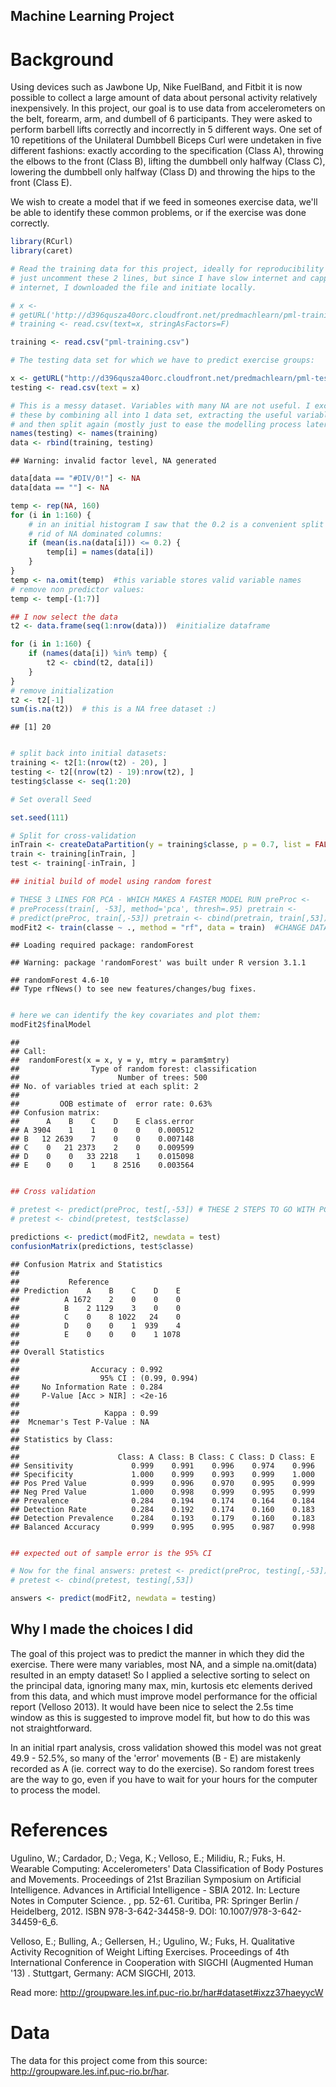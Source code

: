 ## Machine Learning Project 

# Background 


Using devices such as Jawbone Up, Nike FuelBand, and Fitbit it is now possible to collect a large amount of data about personal activity relatively inexpensively. In this project, our goal is to use data from accelerometers on the belt, forearm, arm, and dumbell of 6 participants. They were asked to perform barbell lifts correctly and incorrectly in 5 different ways. One set of 10 repetitions of the Unilateral Dumbbell Biceps Curl were undetaken in five different fashions: exactly according to the specification (Class A), throwing the elbows to the front (Class B), lifting the dumbbell only halfway (Class C), lowering the dumbbell only halfway (Class D) and throwing the hips to the front (Class E).

We wish to create a model that if we feed in someones exercise data, we'll be able to identify these common problems, or if the exercise was done correctly.  




```r
library(RCurl)
library(caret)
```



```r
# Read the training data for this project, ideally for reproducibility you'd
# just uncomment these 2 lines, but since I have slow internet and capped
# internet, I downloaded the file and initiate locally.

# x <-
# getURL('http://d396qusza40orc.cloudfront.net/predmachlearn/pml-training.csv')
# training <- read.csv(text=x, stringAsFactors=F)

training <- read.csv("pml-training.csv")

# The testing data set for which we have to predict exercise groups:

x <- getURL("http://d396qusza40orc.cloudfront.net/predmachlearn/pml-testing.csv")
testing <- read.csv(text = x)

# This is a messy dataset. Variables with many NA are not useful. I exclude
# these by combining all into 1 data set, extracting the useful variables,
# and then split again (mostly just to ease the modelling process later on):
names(testing) <- names(training)
data <- rbind(training, testing)
```

```
## Warning: invalid factor level, NA generated
```



```r
data[data == "#DIV/0!"] <- NA
data[data == ""] <- NA

temp <- rep(NA, 160)
for (i in 1:160) {
    # in an initial histogram I saw that the 0.2 is a convenient split to get
    # rid of NA dominated columns:
    if (mean(is.na(data[i])) <= 0.2) {
        temp[i] = names(data[i])
    }
}
temp <- na.omit(temp)  #this variable stores valid variable names
# remove non predictor values:
temp <- temp[-(1:7)]

## I now select the data
t2 <- data.frame(seq(1:nrow(data)))  #initialize dataframe

for (i in 1:160) {
    if (names(data[i]) %in% temp) {
        t2 <- cbind(t2, data[i])
    }
}
# remove initialization
t2 <- t2[-1]
sum(is.na(t2))  # this is a NA free dataset :)
```

```
## [1] 20
```

```r

# split back into initial datasets:
training <- t2[1:(nrow(t2) - 20), ]
testing <- t2[(nrow(t2) - 19):nrow(t2), ]
testing$classe <- seq(1:20)

# Set overall Seed

set.seed(111)

# Split for cross-validation
inTrain <- createDataPartition(y = training$classe, p = 0.7, list = FALSE)
train <- training[inTrain, ]
test <- training[-inTrain, ]

## initial build of model using random forest

# THESE 3 LINES FOR PCA - WHICH MAKES A FASTER MODEL RUN preProc <-
# preProcess(train[, -53], method='pca', thresh=.95) pretrain <-
# predict(preProc, train[,-53]) pretrain <- cbind(pretrain, train[,53])
modFit2 <- train(classe ~ ., method = "rf", data = train)  #CHANGE DATA = PRETRAIN FOR PCA
```

```
## Loading required package: randomForest
```

```
## Warning: package 'randomForest' was built under R version 3.1.1
```

```
## randomForest 4.6-10
## Type rfNews() to see new features/changes/bug fixes.
```

```r

# here we can identify the key covariates and plot them:
modFit2$finalModel
```

```
## 
## Call:
##  randomForest(x = x, y = y, mtry = param$mtry) 
##                Type of random forest: classification
##                      Number of trees: 500
## No. of variables tried at each split: 2
## 
##         OOB estimate of  error rate: 0.63%
## Confusion matrix:
##      A    B    C    D    E class.error
## A 3904    1    1    0    0    0.000512
## B   12 2639    7    0    0    0.007148
## C    0   21 2373    2    0    0.009599
## D    0    0   33 2218    1    0.015098
## E    0    0    1    8 2516    0.003564
```

```r

## Cross validation

# pretest <- predict(preProc, test[,-53]) # THESE 2 STEPS TO GO WITH PCA
# pretest <- cbind(pretest, test$classe)

predictions <- predict(modFit2, newdata = test)
confusionMatrix(predictions, test$classe)
```

```
## Confusion Matrix and Statistics
## 
##           Reference
## Prediction    A    B    C    D    E
##          A 1672    2    0    0    0
##          B    2 1129    3    0    0
##          C    0    8 1022   24    0
##          D    0    0    1  939    4
##          E    0    0    0    1 1078
## 
## Overall Statistics
##                                        
##                Accuracy : 0.992        
##                  95% CI : (0.99, 0.994)
##     No Information Rate : 0.284        
##     P-Value [Acc > NIR] : <2e-16       
##                                        
##                   Kappa : 0.99         
##  Mcnemar's Test P-Value : NA           
## 
## Statistics by Class:
## 
##                      Class: A Class: B Class: C Class: D Class: E
## Sensitivity             0.999    0.991    0.996    0.974    0.996
## Specificity             1.000    0.999    0.993    0.999    1.000
## Pos Pred Value          0.999    0.996    0.970    0.995    0.999
## Neg Pred Value          1.000    0.998    0.999    0.995    0.999
## Prevalence              0.284    0.194    0.174    0.164    0.184
## Detection Rate          0.284    0.192    0.174    0.160    0.183
## Detection Prevalence    0.284    0.193    0.179    0.160    0.183
## Balanced Accuracy       0.999    0.995    0.995    0.987    0.998
```

```r

## expected out of sample error is the 95% CI

# Now for the final answers: pretest <- predict(preProc, testing[,-53])
# pretest <- cbind(pretest, testing[,53])

answers <- predict(modFit2, newdata = testing)
```


## Why I made the choices I did  

The goal of this project was to predict the manner in which they did the exercise. There were many variables, most NA, and a simple na.omit(data) resulted in an empty dataset! So I applied a selective sorting to select on the principal data, ignoring many max, min, kurtosis etc elements derived from this data, and which must improve model performance for the official report (Velloso 2013). It would have been nice to select the 2.5s time window as this is suggested to improve model fit, but how to do this was not straightforward.  

In an initial rpart analysis, cross validation showed this model was not great 49.9 - 52.5%, so many of the 'error' movements (B - E) are mistakenly recorded as A (ie. correct way to do the exercise). So random forest trees are the way to go, even if you have to wait for your hours for the computer to process the model.  


# References

Ugulino, W.; Cardador, D.; Vega, K.; Velloso, E.; Milidiu, R.; Fuks, H. Wearable Computing: Accelerometers' Data Classification of Body Postures and Movements. Proceedings of 21st Brazilian Symposium on Artificial Intelligence. Advances in Artificial Intelligence - SBIA 2012. In: Lecture Notes in Computer Science. , pp. 52-61. Curitiba, PR: Springer Berlin / Heidelberg, 2012. ISBN 978-3-642-34458-9. DOI: 10.1007/978-3-642-34459-6_6. 

Velloso, E.; Bulling, A.; Gellersen, H.; Ugulino, W.; Fuks, H. Qualitative Activity Recognition of Weight Lifting Exercises. Proceedings of 4th International Conference in Cooperation with SIGCHI (Augmented Human '13) . Stuttgart, Germany: ACM SIGCHI, 2013. 

Read more: http://groupware.les.inf.puc-rio.br/har#dataset#ixzz37haeyycW

# Data   

The data for this project come from this source: http://groupware.les.inf.puc-rio.br/har. 
